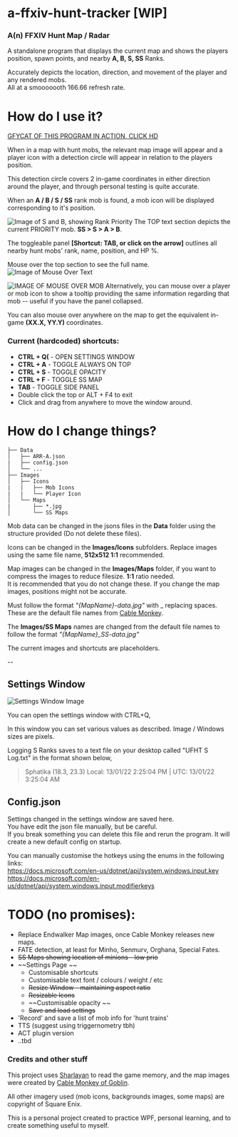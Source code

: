 # a-ffxiv-hunt-tracker [WIP]

### A(n) FFXIV Hunt Map / Radar

A standalone program that displays the current map and shows the players position, spawn points, and nearby **A, B, S, SS** Ranks.  

Accurately depicts the location, direction, and movement of the player and any rendered mobs.   
All at a smooooooth 166.66 refresh rate.

# How do I use it?

[GFYCAT OF THIS PROGRAM IN ACTION, CLICK HD](https://gfycat.com/ifr/BigYoungIcefish)

When in a map with hunt mobs, the relevant map image will appear and a player icon with a detection circle will appear in relation to the players position.

This detection circle covers 2 in-game coordinates in either direction around the player, and through personal testing is quite accurate.

When an **A / B / S / SS** rank mob is found, a mob icon will be displayed corresponding to it's position.


![Image of S and B, showing Rank Priority](https://i.imgur.com/kIjmPkI.png)
The TOP text section depicts the current PRIORITY mob. **SS > S > A > B**. 

The toggleable panel **[Shortcut: TAB, or click on the arrow]** outlines all nearby hunt mobs' rank, name, position, and HP %.

Mouse over the top section to see the full name.
![Image of Mouse Over Text](https://i.imgur.com/FWkbjAK.png)




![IMAGE OF MOUSE OVER MOB](https://i.imgur.com/QeJ5Jdn.png)
Alternatively, you can mouse over a player or mob icon to show a tooltip providing the same information regarding that mob -- useful if you have the panel collapsed.


You can also mouse over anywhere on the map to get the equivalent in-game **(XX.X, YY.Y)** coordinates.


### Current (hardcoded) shortcuts:
- **CTRL + Q(** - OPEN SETTINGS WINDOW
- **CTRL + A**  - TOGGLE ALWAYS ON TOP
- **CTRL + S**  - TOGGLE OPACITY
- **CTRL + F**  - TOGGLE SS MAP
- **TAB**       - TOGGLE SIDE PANEL
- Double click the top or ALT + F4 to exit
- Click and drag from anywhere to move the window around.


# How do I change things?  
```
├── Data
│   ├── ARR-A.json
|   ├── config.json
│   └── ...
├── Images
│   ├── Icons
|   |   ├── Mob Icons
|   |   └── Player Icon
│   └── Maps
|       ├── *.jpg
│       └── SS Maps  
```
Mob data can be changed in the jsons files in the **Data** folder using the structure provided (Do not delete these files).

Icons can be changed in the **Images/Icons** subfolders. Replace images using the same file name, **512x512  1:1** recommended.

Map images can be changed in the **Images/Maps** folder, if you want to compress the images to reduce filesize. **1:1** ratio needed.    
It is recommended that you do not change these. If you change the map images, positions might not be accurate.

Must follow the format _"{MapName}-data.jpg"_ with _ replacing spaces.  
These are the default file names from [Cable Monkey](http://cablemonkey.us/huntmap2/).  

The **Images/SS Maps** names are changed from the default file names to follow the format _"{MapName}\_SS-data.jpg"_

The current images and shortcuts are placeholders.

--
## Settings Window
![Settings Window Image](https://i.imgur.com/Rg38pbv.png)  

You can open the settings window with CTRL+Q,  

In this window you can set various values as described. Image / Windows sizes are pixels.  

Logging S Ranks saves to a text file on your desktop called "UFHT S Log.txt" in the format shown below,  
>Sphatika	 (18.3, 23.3)	 Local: 13/01/22 2:25:04 PM | UTC: 13/01/22 3:25:04 AM




## Config.json

Settings changed in the settings window are saved here.  
You have edit the json file manually, but be careful.   
If you break something you can delete this file and rerun the program. It will create a new default config on startup.  

You can manually customise the hotkeys using the enums in the following links:  
https://docs.microsoft.com/en-us/dotnet/api/system.windows.input.key   
https://docs.microsoft.com/en-us/dotnet/api/system.windows.input.modifierkeys


# TODO (no promises):
- Replace Endwalker Map images, once Cable Monkey releases new maps.
- FATE detection, at least for Minho, Senmurv, Orghana, Special Fates.
- ~~SS Maps showing location of minions - low prio~~
- ~~Settings Page ~~
  - Customisable shortcuts
  - Customisable text font / colours / weight / etc
  - ~~Resize Window - maintaining aspect ratio~~
  - ~~Resizable Icons~~
  - ~~Customisable opacity ~~
  - ~~Save and load settings~~
- 'Record' and save a list of mob info for 'hunt trains'
- TTS (suggest using triggernometry tbh)
- ACT plugin version
- ..tbd


### Credits and other stuff
This project uses [Sharlayan](https://github.com/FFXIVAPP/sharlayan) to read the game memory, and the map images were created by [Cable Monkey of Goblin](http://cablemonkey.us/huntmap2/).

All other imagery used (mob icons, backgrounds images, some maps) are copyright of Square Enix.

This is a personal project created to practice WPF, personal learning, and to create something useful to myself.
